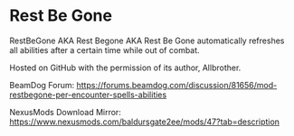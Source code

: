 # Rest Be Gone
RestBeGone AKA Rest Begone AKA Rest Be Gone automatically refreshes all abilities after a certain time while out of combat.

Hosted on GitHub with the permission of its author, Allbrother.

BeamDog Forum: https://forums.beamdog.com/discussion/81656/mod-restbegone-per-encounter-spells-abilities

NexusMods Download Mirror: https://www.nexusmods.com/baldursgate2ee/mods/47?tab=description
